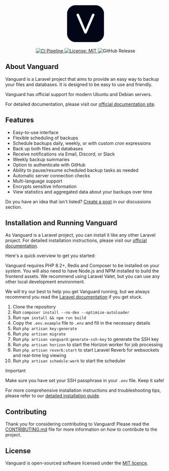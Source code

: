 <p align="center"><img src="https://raw.githubusercontent.com/vanguardbackup/assets/main/icon-200.png" width="120" alt="Vanguard Logo"></p>

<p align="center">
  <a href="https://github.com/vanguardbackup/vanguard/actions/workflows/main-ci.yml">
    <img src="https://github.com/vanguardbackup/vanguard/actions/workflows/main-ci.yml/badge.svg?branch=main" alt="CI Pipeline">
  </a>
  <a href="https://opensource.org/licenses/MIT">
    <img src="https://img.shields.io/badge/License-MIT-yellow.svg" alt="License: MIT">
  </a>
  <img src="https://img.shields.io/github/v/release/vanguardbackup/vanguard" alt="GitHub Release">
</p>

## About Vanguard

Vanguard is a Laravel project that aims to provide an easy way to backup your files and databases. It is designed to be easy to use and friendly.

Vanguard has official support for modern Ubuntu and Debian servers.

For detailed documentation, please visit our [official documentation site](https://docs.vanguardbackup.com/).

## Features

- Easy-to-use interface
- Flexible scheduling of backups
- Schedule backups daily, weekly, or with custom cron expressions
- Back up both files and databases
- Receive notifications via Email, Discord, or Slack
- Weekly backup summaries
- Option to authenticate with GitHub
- Ability to pause/resume scheduled backup tasks as needed
- Automatic server connection checks
- Multi-language support
- Encrypts sensitive information
- View statistics and aggregated data about your backups over time

Do you have an idea that isn't listed? [Create a post](https://github.com/vanguardbackup/vanguard/discussions/new?category=ideas) in our discussions section.

## Installation and Running Vanguard

As Vanguard is a Laravel project, you can install it like any other Laravel project. For detailed installation instructions, please visit our [official documentation](https://docs.vanguardbackup.com/installation).

Here's a quick overview to get you started:

Vanguard requires PHP 8.2+, Redis and Composer to be installed on your system. You will also need to have Node.js and NPM installed to build the frontend assets. We recommend using Laravel Valet, but you can use any other local development environment.

We will try our best to help you get Vanguard running, but we always recommend you read the [Laravel documentation](https://laravel.com/docs/11.x/installation) if you get stuck.

1. Clone the repository
2. Run `composer install --no-dev --optimize-autoloader`
3. Run `npm install && npm run build`
4. Copy the `.env.example` file to `.env` and fill in the necessary details
5. Run `php artisan key:generate`
6. Run `php artisan migrate`
7. Run `php artisan vanguard:generate-ssh-key` to generate the SSH key
8. Run `php artisan horizon` to start the Horizon worker for job processing
9. Run `php artisan reverb:start` to start Laravel Reverb for websockets and real-time log viewing
10. Run `php artisan schedule:work` to start the scheduler

> [!IMPORTANT]
> Make sure you have set your SSH passphrase in your `.env` file. Keep it safe!

For more comprehensive installation instructions and troubleshooting tips, please refer to our [detailed installation guide](https://docs.vanguardbackup.com/installation).

## Contributing

Thank you for considering contributing to Vanguard! Please read the [CONTRIBUTING.md](CONTRIBUTING.md) file for more information on how to contribute to the project.

## License

Vanguard is open-sourced software licensed under the [MIT licence](https://opensource.org/licenses/MIT).
